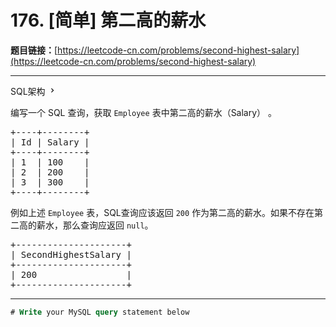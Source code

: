 # 176. [简单] 第二高的薪水

**题目链接：**[https://leetcode-cn.com/problems/second-highest-salary](https://leetcode-cn.com/problems/second-highest-salary)

---

<div class="content__1Y2H">
 <div class="sql-schema-wrapper__1jqS">
  <a class="sql-schema-link__1VAC">SQL架构
   <svg viewbox="0 0 24 24" width="1em" height="1em" class="css-1lc17o4-icon">
    <path fill-rule="evenodd" d="M10 6L8.59 7.41 13.17 12l-4.58 4.59L10 18l6-6z"></path>
   </svg></a>
 </div>
 <div class="notranslate">
  <p>编写一个 SQL 查询，获取 <code>Employee</code>&nbsp;表中第二高的薪水（Salary）&nbsp;。</p> 
  <pre class="language-text">+----+--------+
| Id | Salary |
+----+--------+
| 1  | 100    |
| 2  | 200    |
| 3  | 300    |
+----+--------+
</pre> 
  <p>例如上述&nbsp;<code>Employee</code>&nbsp;表，SQL查询应该返回&nbsp;<code>200</code> 作为第二高的薪水。如果不存在第二高的薪水，那么查询应返回 <code>null</code>。</p> 
  <pre class="language-text">+---------------------+
| SecondHighestSalary |
+---------------------+
| 200                 |
+---------------------+
</pre> 
 </div>
</div>

---

```sql
# Write your MySQL query statement below
```